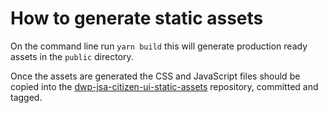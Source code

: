 # How to generate static assets

On the command line run `yarn build` this will generate production ready assets in the `public` directory.

Once the assets are generated the CSS and JavaScript files should be copied into the [dwp-jsa-citizen-ui-static-assets](https://github.com/valtech-uk/dwp-jsa-citizen-ui-static-assets) repository, committed and tagged.